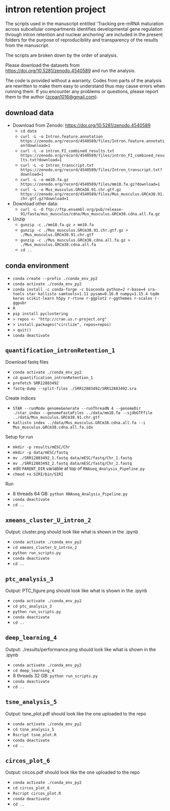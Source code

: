 # intron retention project

The scripts used in the manuscript entitled 'Tracking pre-mRNA maturation across subcellular compartments identifies developmental gene regulation through intron retention and nuclear anchoring' are included in the present folders for the purpose of reproducibility and transparency of the results from the manuscript.

The scripts are broken down by the order of analysis.

Please download the datasets from https://doi.org/10.5281/zenodo.4540589 and run the analysis.

The code is provided without a warranty. Codes from parts of the analysis are rewritten to make them easy to understand thus may cause errors when running them. If you encounter any problems or questions, please report them to the author (zcpan1016@gmail.com).

## download data

* Download from Zenodo: https://doi.org/10.5281/zenodo.4540589
  + `cd data`
  + `curl -L -o Intron.feature.annotation https://zenodo.org/record/4540589/files/Intron.feature.annotation?download=1`
  + `curl -L -o intron_FI_combined_results.txt https://zenodo.org/record/4540589/files/intron_FI_combined_results.txt?download=1`
  + `curl -L -o Intron_transcript.txt https://zenodo.org/record/4540589/files/Intron_transcript.txt?download=1`
  + `curl -L -o mm10.fa.gz https://zenodo.org/record/4540589/files/mm10.fa.gz?download=1`
  + `curl -L -o Mus_musculus.GRCm38.91.chr.gtf.gz https://zenodo.org/record/4540589/files/Mus_musculus.GRCm38.91.chr.gtf.gz?download=1`
* Download other data:
  + `curl -L -O ftp://ftp.ensembl.org/pub/release-91/fasta/mus_musculus/cdna/Mus_musculus.GRCm38.cdna.all.fa.gz`
* Unzip
  + `gunzip -c ./mm10.fa.gz > mm10.fa`
  + `gunzip -c ./Mus_musculus.GRCm38.91.chr.gtf.gz > ./Mus_musculus.GRCm38.91.chr.gtf`
  + `gunzip -c ./Mus_musculus.GRCm38.cdna.all.fa.gz > ./Mus_musculus.GRCm38.cdna.all.fa`
  + `cd ..`

## conda environment

* `conda create --prefix ./conda_env_py2`
* `conda activate ./conda_env_py2`
* `conda install -c conda-forge -c bioconda python=2 r-base=4 sra-tools star kallisto samtools=1.11 pysam=0.16.0 numpy=1.15.4 tqdm keras scikit-learn h5py r-rtsne r-ggplot2 r-ggthemes r-scales r-ggpubr`
* `R`
* `pip install pyclustering`
* `> repos <- "http://cran.us.r-project.org"`
* `> install.packages("circlize", repos=repos)`
* `> quit()`
* `conda deactivate`

## `quantification_intronRetention_1`

Download fastq files

* `conda activate ./conda_env_py2`
* `cd quantification_intronRetention_1`
* `prefetch SRR12883492`
* `fastq-dump --split-files ./SRR12883492/SRR12883492.sra`

Create indices

* `STAR --runMode genomeGenerate --runThreadN 4 --genomeDir ./star_index --genomeFastaFiles ../data/mm10.fa --sjdbGTFfile ../data/Mus_musculus.GRCm38.91.chr.gtf`
* `kallisto index ../data/Mus_musculus.GRCm38.cdna.all.fa --i Mus_musculus.GRCm38.cdna.all.fa.idx`

Setup for run

* `mkdir -p results/mESC/Chr`
* `mkdir -p data/mESC/fastq`
* `mv ./SRR12883492_1.fastq data/mESC/fastq/Chr_1.fastq`
* `mv ./SRR12883492_2.fastq data/mESC/fastq/Chr_2.fastq`
* edit `PARENT_DIR` variable at top of `RNAseq_Analysis_Pipeline.py`
* `chmod +x SIRI/bin/SIRI`

Run

* 8 threads 64 GB: `python RNAseq_Analysis_Pipeline.py`
* `conda deactivate`
* `cd ..`

## `xmeans_cluster_U_intron_2`

Output: cluster.png should look like what is shown in the .ipynb

* `conda activate ./conda_env_py2`
* `cd xmeans_cluster_U_intron_2`
* `python run_scripts.py`
* `conda deactivate`
* `cd ..`

## `ptc_analysis_3`

Output: PTC_figure.png should look like what is shown in the .ipynb

* `conda activate ./conda_env_py2`
* `cd ptc_analysis_3`
* `python run_scripts.py`
* `conda deactivate`
* `cd ..`

## `deep_learning_4`

Output: ./results/performance.png should look like what is shown in the .ipynb

* `conda activate ./conda_env_py2`
* `cd deep_learning_4`
* 8 threads 32 GB: `python run_scripts.py`
* `conda deactivate`
* `cd ..`

## `tsne_analysis_5`

Output: tsne_plot.pdf should look like the one uploaded to the repo

* `conda activate ./conda_env_py2`
* `cd tsne_analysis_5`
* `Rscript tsne_plot.R`
* `conda deactivate`
* `cd ..`

## `circos_plot_6`

Output: circos.pdf should look like the one uploaded to the repo

* `conda activate ./conda_env_py2`
* `cd circos_plot_6`
* `Rscript circos_plot.R`
* `conda deactivate`
* `cd ..`
